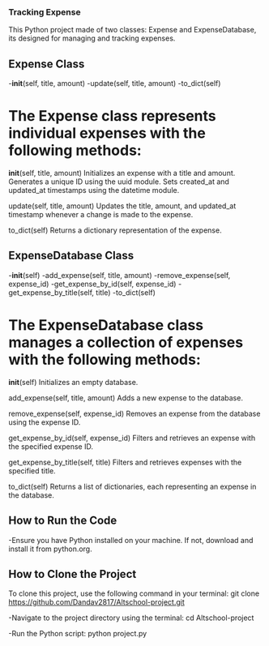 ### Tracking Expense
This Python project made of two classes: Expense and ExpenseDatabase, its designed for managing and tracking expenses.

## Expense Class
-__init__(self, title, amount)
-update(self, title, amount)
-to_dict(self)

# The Expense class represents individual expenses with the following methods:

__init__(self, title, amount)
Initializes an expense with a title and amount. Generates a unique ID using the uuid module. Sets created_at and updated_at timestamps using the datetime module.

update(self, title, amount)
Updates the title, amount, and updated_at timestamp whenever a change is made to the expense.

to_dict(self)
Returns a dictionary representation of the expense.

## ExpenseDatabase Class

-__init__(self)
-add_expense(self, title, amount)
-remove_expense(self, expense_id)
-get_expense_by_id(self, expense_id)
-get_expense_by_title(self, title)
-to_dict(self)

# The ExpenseDatabase class manages a collection of expenses with the following methods:

__init__(self)
Initializes an empty database.

add_expense(self, title, amount)
Adds a new expense to the database.

remove_expense(self, expense_id)
Removes an expense from the database using the expense ID.

get_expense_by_id(self, expense_id)
Filters and retrieves an expense with the specified expense ID.

get_expense_by_title(self, title)
Filters and retrieves expenses with the specified title.

to_dict(self)
Returns a list of dictionaries, each representing an expense in the database.

## How to Run the Code
-Ensure you have Python installed on your machine. If not, download and install it from python.org.

## How to Clone the Project
To clone this project, use the following command in your terminal:
git clone https://github.com/Dandav2817/Altschool-project.git

-Navigate to the project directory using the terminal:
cd Altschool-project

-Run the Python script:
python project.py

